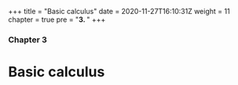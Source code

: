 +++
title = "Basic calculus"
date = 2020-11-27T16:10:31Z
weight = 11
chapter = true
pre = "<b>3. </b>"
+++

### Chapter 3

# Basic calculus
